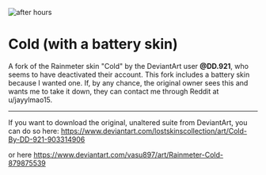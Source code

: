 ![after hours](https://user-images.githubusercontent.com/73204320/201310556-7b5afe33-0300-4e31-b743-300cb5c543da.png)

# Cold (with a battery skin)

A fork of the Rainmeter skin "Cold" by the DeviantArt user **@DD.921**, who seems to have deactivated their account. This fork includes a battery skin because I wanted one. If, by any chance, the original owner sees this and wants me to take it down, they can contact me through Reddit at u/jayylmao15.

---

If you want to download the original, unaltered suite from DeviantArt, you can do so here: https://www.deviantart.com/lostskinscollection/art/Cold-By-DD-921-903314906

or here
https://www.deviantart.com/vasu897/art/Rainmeter-Cold-879875539
